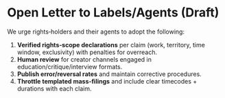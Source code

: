 # Open Letter to Labels/Agents (Draft)

We urge rights‑holders and their agents to adopt the following:

1. **Verified rights‑scope declarations** per claim (work, territory, time window, exclusivity) with penalties for overreach.
2. **Human review** for creator channels engaged in education/critique/interview formats.
3. **Publish error/reversal rates** and maintain corrective procedures.
4. **Throttle templated mass‑filings** and include clear timecodes + durations with each claim.
